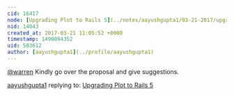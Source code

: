 ```yaml
---
cid: 16417
node: [Upgrading Plot to Rails 5](../notes/aayushgupta1/03-21-2017/upgrading-plot-to-rails-5)
nid: 14043
created_at: 2017-03-21 11:05:52 +0000
timestamp: 1490094352
uid: 503612
author: [aayushgupta1](../profile/aayushgupta1)
---
```


[@warren](/profile/warren) Kindly go over the proposal and give suggestions.

[aayushgupta1](../profile/aayushgupta1) replying to: [Upgrading Plot to Rails 5](../notes/aayushgupta1/03-21-2017/upgrading-plot-to-rails-5)

